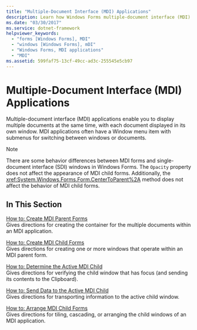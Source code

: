 ```yaml
---
title: "Multiple-Document Interface (MDI) Applications"
description: Learn how Windows Forms multiple-document interface (MDI) applications enable you to display multiple documents at the same time, with each document displayed in its own window.
ms.date: "03/30/2017"
ms.service: dotnet-framework
helpviewer_keywords: 
  - "forms [Windows Forms], MDI"
  - "windows [Windows Forms], mDI"
  - "Windows Forms, MDI applications"
  - "MDI"
ms.assetid: 599faf75-13cf-49cc-ad3c-255545e5cb97
---
```

# Multiple-Document Interface (MDI) Applications

Multiple-document interface (MDI) applications enable you to display multiple documents at the same time, with each document displayed in its own window. MDI applications often have a Window menu item with submenus for switching between windows or documents.  
  
> [!NOTE]
> There are some behavior differences between MDI forms and single-document interface (SDI) windows in Windows Forms. The `Opacity` property does not affect the appearance of MDI child forms. Additionally, the <xref:System.Windows.Forms.Form.CenterToParent%2A> method does not affect the behavior of MDI child forms.  
  
## In This Section  

[How to: Create MDI Parent Forms](how-to-create-mdi-parent-forms.md)  
Gives directions for creating the container for the multiple documents within an MDI application.  
  
[How to: Create MDI Child Forms](how-to-create-mdi-child-forms.md)  
Gives directions for creating one or more windows that operate within an MDI parent form.  
  
[How to: Determine the Active MDI Child](how-to-determine-the-active-mdi-child.md)  
Gives directions for verifying the child window that has focus (and sending its contents to the Clipboard).  
  
[How to: Send Data to the Active MDI Child](how-to-send-data-to-the-active-mdi-child.md)  
Gives directions for transporting information to the active child window.  
  
[How to: Arrange MDI Child Forms](how-to-arrange-mdi-child-forms.md)  
Gives directions for tiling, cascading, or arranging the child windows of an MDI application.

